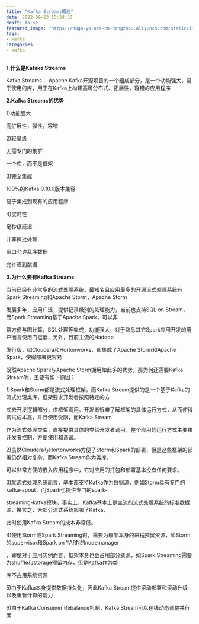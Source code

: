 ```yaml
---
title: "Kafka Streams概述"
date: 2022-09-23 15:24:33
draft: false
featured_image: "https://hugo-ys.oss-cn-hangzhou.aliyuncs.com/static/img/kafka.png"
tags:
- kafka
categories:
- kafka
---
```

**1.什么是Kafaka Streams**

Kafka Streams： Apache Kafka开源项目的一个组成部分，是一个功能强大，易于使用的库，用于在Kafka上构建高可分布式、拓展性，容错的应用程序

**2.Kafka Streams的优势**

1)功能强大

高扩展性，弹性，容错

2)轻量级

无需专门的集群

一个库，而不是框架

3)完全集成

100%的Kafka 0.10.0版本兼容

易于集成到现有的应用程序

4)实时性

毫秒级延迟

并非微批处理

窗口允许乱序数据

允许迟到数据

**3.为什么要有Kafka Streams**

当前已经有非常多的流式处理系统，最知名且应用最多的开源流式处理系统有Spark Streaming和Apache Storm，Apache Storm

发展多年，应用广泛，提供记录级别的处理能力，当前也支持SQL on Stream，而Spark Streaming基于Apache Spark，可以非

常方便与图计算，SQL处理等集成，功能强大，对于熟悉其它Spark应用开发的用户而言使用门槛低，另外，目前主流的Hadoop

发行版，如Cloudera和Hortonworks，都集成了Apache Storm和Apache Spark，使得部署更容易

既然Apache Spark与Apache Storm拥用如此多的优势，那为何还需要Kafka Stream呢，主要有如下原因：

1)Spark和Storm都是流式处理框架，而Kafka Stream提供的是一个基于Kafka的流式处理类库，框架要求开发者按照特定的方

式去开发逻辑部分，供框架调用。开发者很难了解框架的具体运行方式，从而使得调试成本高，并且使用受限，而Kafka Stream

作为流式处理类库，直接提供具体的类给开发者调用，整个应用的运行方式主要由开发者控制，方便使用和调试。

2)虽然Cloudera与Hortonworks方便了Storm和Spark的部署，但是这些框架的部署仍然相对复杂，而Kafka Stream作为类库，

可以非常方便的嵌入应用程序中，它对应用的打包和部署基本没有任何要求。

3)就流式处理系统而言，基本都支持Kafka作为数据源，例如Storm具有专门的kafka-spout，而Spark也提供专门的spark-

streaming-kafka模块。事实上，Kafka基本上是主流的流式处理系统的标准数据源，换言之，大部分流式系统部署了Kafka，

此时使用Kafka Stream的成本非常低。

4)使用Storm或Spark Streaming时，需要为框架本身的进程预留资源，如Storm的supervisor和Spark on YARN的nodemanager

，即使对于应用实例而言，框架本身也会占用部分资源，如Spark Streaming需要为shuffle和storage预留内存，但是Kafka作为类

库不占用系统资源

5)由于Kafka本身提供数据持久化，因此Kafka Stream提供滚动部署和滚动升级以及重新计算的能力

6)由于Kafka Consumer Rebalance机制，Kafka Stream可以在线动态调整并行度
